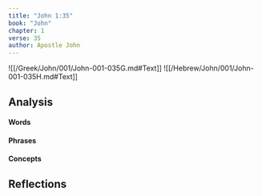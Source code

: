 ```yaml
---
title: "John 1:35"
book: "John"
chapter: 1
verse: 35
author: Apostle John
---
```

![[/Greek/John/001/John-001-035G.md#Text]]
![[/Hebrew/John/001/John-001-035H.md#Text]]

## Analysis

#### Words

#### Phrases

#### Concepts

## Reflections

